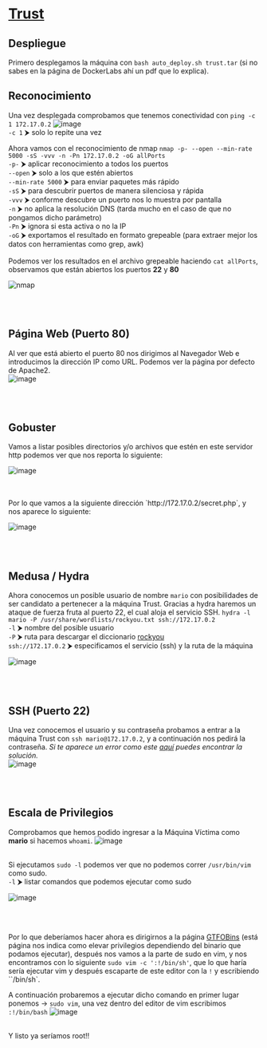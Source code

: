 # [Trust](https://dockerlabs.es/)

## Despliegue

Primero desplegamos la máquina con `bash auto_deploy.sh trust.tar` (si no sabes en la página de DockerLabs ahí un pdf que lo explica).

## Reconocimiento

Una vez desplegada comprobamos que tenemos conectividad con `ping -c 1 172.17.0.2` 
![image](https://github.com/TerrorAterrador/WriteUps/assets/146730674/dcfa4972-3c0f-4869-a4e9-c3f61e9f0a32)
<br>
`-c 1` ⮞ solo lo repite una vez<br>

Ahora vamos con el reconocimiento de nmap `nmap -p- --open --min-rate 5000 -sS -vvv -n -Pn 172.17.0.2 -oG allPorts` <br>
`-p-` ⮞ aplicar reconocimiento a todos los puertos <br>
`--open` ⮞ solo a los que estén abiertos <br>
`--min-rate 5000` ⮞ para enviar paquetes más rápido <br> 
`-sS` ⮞ para descubrir puertos de manera silenciosa y rápida <br> 
`-vvv` ⮞ conforme descubre un puerto nos lo muestra por pantalla <br> 
`-n` ⮞ no aplica la resolución DNS (tarda mucho en el caso de que no pongamos dicho parámetro)<br> 
`-Pn` ⮞ ignora si esta activa o no la IP<br> 
`-oG` ⮞ exportamos el resultado en formato grepeable (para extraer mejor los datos con herramientas como grep, awk) <br>
<br>
Podemos ver los resultados en el archivo grepeable haciendo `cat allPorts`, observamos que están abiertos los puertos **22** y **80**

![nmap](https://github.com/TerrorAterrador/WriteUps/assets/128630899/ef28633b-ba49-4df1-8d2d-4efc516c8471)

<br>
<br>

## Página Web (Puerto 80)

Al ver que está abierto el puerto 80 nos dirigimos al Navegador Web e introducimos la dirección IP como URL. Podemos ver la página por defecto de Apache2. <br>
![image](https://github.com/TerrorAterrador/WriteUps/assets/146730674/d09804e2-0341-441d-a492-7ad982bd17dd)

<br>
<br>

## Gobuster

Vamos a listar posibles directorios y/o archivos que estén en este servidor http podemos ver que nos reporta lo siguiente: 

![image](https://github.com/TerrorAterrador/WriteUps/assets/146730674/b5547af2-70d4-44cd-a69a-eac4543b8b4c)

<br>
<br>
Por lo que vamos a la siguiente dirección `http://172.17.0.2/secret.php`, y nos aparece lo siguiente: 

![image](https://github.com/TerrorAterrador/WriteUps/assets/146730674/f3779a93-37ea-4aa1-92bc-2bb5c8f7dbee)

<br>
<br>


## Medusa / Hydra
Ahora conocemos un posible usuario de nombre `mario` con posibilidades de ser candidato a pertenecer a la máquina Trust. Gracias a hydra haremos un ataque de fuerza fruta al puerto 22, el cual aloja el servicio SSH. `hydra -l mario -P /usr/share/wordlists/rockyou.txt ssh://172.17.0.2 ` <br>
`-l` ⮞ nombre del posible usuario <br> 
`-P` ⮞ ruta para descargar el diccionario [rockyou](https://github.com/brannondorsey/naive-hashcat/releases/download/data/rockyou.txt) <br> 
`ssh://172.17.0.2` ⮞ especificamos el servicio (ssh) y la ruta de la máquina <br>

![image](https://github.com/TerrorAterrador/WriteUps/assets/146730674/2d1f865d-bc27-4c15-af13-7dd6b6253d7c)

<br>
<br>

## SSH (Puerto 22)
Una vez conocemos el usuario y su contraseña probamos a entrar a la máquina Trust con `ssh mario@172.17.0.2`, y a continuación nos pedirá la contraseña. *Si te aparece un error como este [aquí](https://desarrolloweb.com/faq/solucionar-remote-host-identification-has-changed-al-hacer-ssh) puedes encontrar la solución.* <br>![image](https://github.com/TerrorAterrador/WriteUps/assets/128630899/2128bd5f-33a2-4bb0-ac54-6555c7aa5817)

<br>
<br>

## Escala de Privilegios
Comprobamos que hemos podido ingresar a la Máquina Víctima como **mario** si hacemos `whoami`.
![image](https://github.com/TerrorAterrador/WriteUps/assets/146730674/ffc371ba-61fc-44be-8cbc-8c86fda4cd94)
<br>
<br>

Si ejecutamos `sudo -l` podemos ver que no podemos correr `/usr/bin/vim` como sudo.<br>
`-l` ⮞ listar comandos que podemos ejecutar como sudo

![image](https://github.com/TerrorAterrador/WriteUps/assets/146730674/7d1820f4-87cf-4a00-8a56-25cf023dcaf8)

<br>
<br>

Por lo que deberíamos hacer ahora es dirigirnos a la página [GTFOBins](https://gtfobins.github.io/) (está página nos indica como elevar privilegios dependiendo del binario que podamos ejecutar), después nos vamos a la parte de sudo en vim, y nos encontramos con lo siguiente `sudo vim -c ':!/bin/sh'`, que lo que haría sería ejecutar vim y después escaparte de este editor con la `!` y escribiendo ``/bin/sh`.

A continuación probaremos a ejecutar dicho comando en primer lugar ponemos -> `sudo vim`, una vez dentro del editor de vim escribimos `:!/bin/bash`
![image](https://github.com/TerrorAterrador/WriteUps/assets/146730674/27a39d36-6c20-4eb1-a7cf-9181023cc1ee)
<br>
<br>

Y listo ya seríamos root!!
